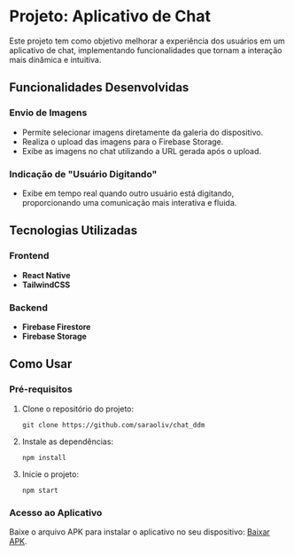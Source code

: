 ﻿# Projeto: Aplicativo de Chat

Este projeto tem como objetivo melhorar a experiência dos usuários em um aplicativo de chat, implementando funcionalidades que tornam a interação mais dinâmica e intuitiva.  

## Funcionalidades Desenvolvidas

### Envio de Imagens  
- Permite selecionar imagens diretamente da galeria do dispositivo.  
- Realiza o upload das imagens para o Firebase Storage.  
- Exibe as imagens no chat utilizando a URL gerada após o upload.  

### Indicação de "Usuário Digitando"  
- Exibe em tempo real quando outro usuário está digitando, proporcionando uma comunicação mais interativa e fluida.  

## Tecnologias Utilizadas  

### Frontend  
- **React Native**  
- **TailwindCSS**  

### Backend  
- **Firebase Firestore**  
- **Firebase Storage**  

## Como Usar  

### Pré-requisitos  
1. Clone o repositório do projeto:  
   ```
   git clone https://github.com/saraoliv/chat_ddm
   ```  
2. Instale as dependências:  
   ```
   npm install
   ```  
3. Inicie o projeto:  
   ```
   npm start
   ```  

### Acesso ao Aplicativo  
Baixe o arquivo APK para instalar o aplicativo no seu dispositivo: [Baixar APK](https://expo.dev/accounts/saraoliv/projects/chat/builds/4ef65ed3-12f8-406f-97b5-bbf4b7fbf724).
